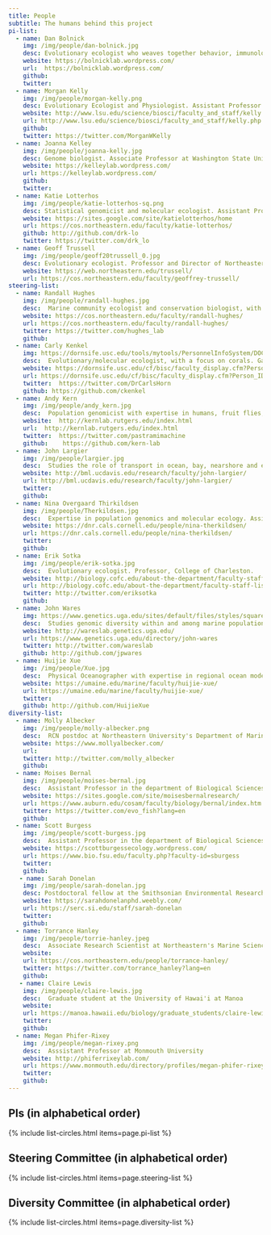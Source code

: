 ```yaml
---
title: People  
subtitle: The humans behind this project
pi-list: 
  - name: Dan Bolnick
    img: /img/people/dan-bolnick.jpg
    desc: Evolutionary ecologist who weaves together behavior, immunology, and genetics. Professor at the University of Conneticut.
    website: https://bolnicklab.wordpress.com/
    url:  https://bolnicklab.wordpress.com/
    github: 
    twitter:
  - name: Morgan Kelly
    img: /img/people/morgan-kelly.png
    desc: Evolutionary Ecologist and Physiologist. Assistant Professor at Lousiana State University.
    website: http://www.lsu.edu/science/biosci/faculty_and_staff/kelly.php
    url: http://www.lsu.edu/science/biosci/faculty_and_staff/kelly.php
    github: 
    twitter: https://twitter.com/MorganWKelly
  - name: Joanna Kelley
    img: /img/people/joanna-kelly.jpg
    desc: Genome biologist. Associate Professor at Washington State University School of Biological Sciences. 
    website: https://kelleylab.wordpress.com/
    url: https://kelleylab.wordpress.com/
    github: 
    twitter: 
  - name: Katie Lotterhos
    img: /img/people/katie-lotterhos-sq.png
    desc: Statistical genomicist and molecular ecologist. Assistant Professor at Northeastern University's Department of Marine and Environmental Sciences.
    website: https://sites.google.com/site/katielotterhos/home
    url: https://cos.northeastern.edu/faculty/katie-lotterhos/
    github: http://github.com/drk-lo
    twitter: https://twitter.com/drk_lo
  - name: Geoff Trussell
    img: /img/people/geoff20trussell_0.jpg
    desc: Evolutionary ecologist. Professor and Director of Northeastern University's Marine Science Center.
    website: https://web.northeastern.edu/trussell/
    url: https://cos.northeastern.edu/faculty/geoffrey-trussell/  
steering-list:
  - name: Randall Hughes
    img: /img/people/randall-hughes.jpg
    desc:  Marine community ecologist and conservation biologist, with a focus on the the effects of intraspecific variation. Associate Professor at Northeastern University's Department of Marine and Environmental Sciences.
    website: https://cos.northeastern.edu/faculty/randall-hughes/
    url: https://cos.northeastern.edu/faculty/randall-hughes/
    twitter: https://twitter.com/hughes_lab
    github:
  - name: Carly Kenkel
    img: https://dornsife.usc.edu/tools/mytools/PersonnelInfoSystem/DOC/Faculty/BISC/photo_1016828.jpg
    desc:  Evolutionary/molecular ecologist, with a focus on corals. Gabilan Assistant Professor of Biological Sciences at the University of Southern California, Dornsife.
    website: https://dornsife.usc.edu/cf/bisc/faculty_display.cfm?Person_ID=1016828
    url: https://dornsife.usc.edu/cf/bisc/faculty_display.cfm?Person_ID=1016828
    twitter:  https://twitter.com/DrCarlsHorn
    github: https://github.com/ckenkel
  - name: Andy Kern
    img: /img/people/andy_kern.jpg
    desc:  Population genomicist with expertise in humans, fruit flies, and plants. Associate Professor in the Department of Biology at the University of Oregon.
    website:  http://kernlab.rutgers.edu/index.html
    url:  http://kernlab.rutgers.edu/index.html
    twitter:  https://twitter.com/pastramimachine
    github:    https://github.com/kern-lab
  - name: John Largier
    img: /img/people/largier.jpg
    desc:  Studies the role of transport in ocean, bay, nearshore and estuarine waters. University of California, Davis. Professor Department of Environmental Science and Policy, and the Bodega Marine Laboratory Associate Director of Research, Coastal & Marine Sciences Institute
    website: http://bml.ucdavis.edu/research/faculty/john-largier/
    url: http://bml.ucdavis.edu/research/faculty/john-largier/
    twitter:
    github:
  - name: Nina Overgaard Thirkildsen
    img: /img/people/Therkildsen.jpg
    desc:  Expertise in population genomics and molecular ecology. Assistant Professor in the Department of Natural Resources at Cornell University.
    website: https://dnr.cals.cornell.edu/people/nina-therkildsen/
    url: https://dnr.cals.cornell.edu/people/nina-therkildsen/
    twitter: 
    github:
  - name: Erik Sotka 
    img: /img/people/erik-sotka.jpg
    desc:  Evolutionary ecologist. Professor, College of Charleston.
    website: http://biology.cofc.edu/about-the-department/faculty-staff-listing/sotka-erik.php
    url: http://biology.cofc.edu/about-the-department/faculty-staff-listing/sotka-erik.php
    twitter: http://twitter.com/eriksotka
    github:
  - name: John Wares
    img: https://www.genetics.uga.edu/sites/default/files/styles/square_400x400/public/JWhead.jpg?itok=96XZnYBh
    desc:  Studies genomic diversity within and among marine populations. Associate Professor, Department of Genetics, University of Georgia.
    website: http://wareslab.genetics.uga.edu/
    url: https://www.genetics.uga.edu/directory/john-wares
    twitter: http://twitter.com/wareslab
    github: http://github.com/jpwares
  - name: Huijie Xue
    img: /img/people/Xue.jpg
    desc:  Physical Oceanographer with expertise in regional ocean modeling, particularly interested in coastal ocean dynamics. Professor, School of Marine Sciences, University of Maine.
    website: https://umaine.edu/marine/faculty/huijie-xue/
    url: https://umaine.edu/marine/faculty/huijie-xue/
    twitter: 
    github: http://github.com/HuijieXue  
diversity-list:
  - name: Molly Albecker 
    img: /img/people/molly-albecker.png
    desc:  RCN postdoc at Northeastern University's Department of Marine and Environmental Sciences.
    website: https://www.mollyalbecker.com/
    url: 
    twitter: http://twitter.com/molly_albecker
    github: 
  - name: Moises Bernal
    img: /img/people/moises-bernal.jpg
    desc:  Assistant Professor in the department of Biological Sciences at Auburn University.
    website: https://sites.google.com/site/moisesbernalresearch/
    url: https://www.auburn.edu/cosam/faculty/biology/bernal/index.htm
    twitter: https://twitter.com/evo_fish?lang=en
    github:
  - name: Scott Burgess 
    img: /img/people/scott-burgess.jpg
    desc:  Assistant Professor in the department of Biological Sciences at Florida State University.
    website: https://scottburgessecology.wordpress.com/
    url: https://www.bio.fsu.edu/faculty.php?faculty-id=sburgess
    twitter: 
    github:
   - name: Sarah Donelan
    img: /img/people/sarah-donelan.jpg
    desc: Postdoctoral fellow at the Smithsonian Environmental Research Center
    website: https://sarahdonelanphd.weebly.com/
    url: https://serc.si.edu/staff/sarah-donelan
    twitter: 
    github:
  - name: Torrance Hanley
    img: /img/people/torrie-hanley.jpeg
    desc:  Associate Research Scientist at Northeastern's Marine Science Center.
    website: 
    url: https://cos.northeastern.edu/people/torrance-hanley/
    twitter: https://twitter.com/torrance_hanley?lang=en
    github:
   - name: Claire Lewis 
    img: /img/people/claire-lewis.jpg
    desc:  Graduate student at the University of Hawai'i at Manoa
    website: 
    url: https://manoa.hawaii.edu/biology/graduate_students/claire-lewis
    twitter: 
    github:
  - name: Megan Phifer-Rixey
    img: /img/people/megan-rixey.png
    desc:  Asssistant Professor at Monmouth University
    website: http://phiferrixeylab.com/
    url: https://www.monmouth.edu/directory/profiles/megan-phifer-rixey/
    twitter: 
    github:
---
```


## PIs (in alphabetical order)

{% include list-circles.html items=page.pi-list %}

## Steering Committee (in alphabetical order)

{% include list-circles.html items=page.steering-list %}
    
## Diversity Committee (in alphabetical order)
 
{% include list-circles.html items=page.diversity-list %}
